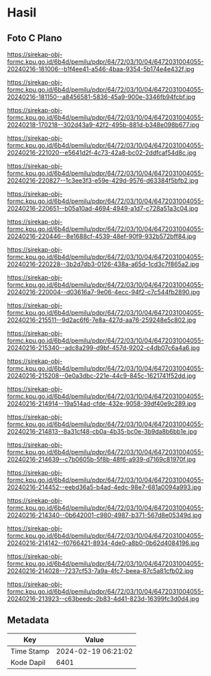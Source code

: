# Hasil

## Foto C Plano

https://sirekap-obj-formc.kpu.go.id/6b4d/pemilu/pdpr/64/72/03/10/04/6472031004055-20240216-181006--b1f4ee41-a546-4baa-9354-5b174e4e432f.jpg

https://sirekap-obj-formc.kpu.go.id/6b4d/pemilu/pdpr/64/72/03/10/04/6472031004055-20240216-181150--a8456581-5836-45a9-900e-3346fb94fcbf.jpg

https://sirekap-obj-formc.kpu.go.id/6b4d/pemilu/pdpr/64/72/03/10/04/6472031004055-20240218-170218--302d43a9-42f2-495b-881d-b348e098b677.jpg

https://sirekap-obj-formc.kpu.go.id/6b4d/pemilu/pdpr/64/72/03/10/04/6472031004055-20240216-221020--e5641d2f-4c73-42a8-bc02-2ddfcaf54d8c.jpg

https://sirekap-obj-formc.kpu.go.id/6b4d/pemilu/pdpr/64/72/03/10/04/6472031004055-20240216-220827--1c3ee3f3-e59e-429d-9576-d63384f5bfb2.jpg

https://sirekap-obj-formc.kpu.go.id/6b4d/pemilu/pdpr/64/72/03/10/04/6472031004055-20240216-220651--b05a10ad-4694-4949-a1d7-c728a51a3c04.jpg

https://sirekap-obj-formc.kpu.go.id/6b4d/pemilu/pdpr/64/72/03/10/04/6472031004055-20240216-220446--8e1688cf-4539-48ef-90f9-932b572bff84.jpg

https://sirekap-obj-formc.kpu.go.id/6b4d/pemilu/pdpr/64/72/03/10/04/6472031004055-20240216-220228--3b2d7db3-0126-438a-a65d-1cd3c7f865a2.jpg

https://sirekap-obj-formc.kpu.go.id/6b4d/pemilu/pdpr/64/72/03/10/04/6472031004055-20240216-220004--d03616a7-9e06-4ecc-94f2-c7c544fb2890.jpg

https://sirekap-obj-formc.kpu.go.id/6b4d/pemilu/pdpr/64/72/03/10/04/6472031004055-20240216-215511--9d2ac6f6-7e8a-427d-aa76-259248e5c802.jpg

https://sirekap-obj-formc.kpu.go.id/6b4d/pemilu/pdpr/64/72/03/10/04/6472031004055-20240216-215340--adc8a299-d9bf-457d-9202-c4db07c6a4a6.jpg

https://sirekap-obj-formc.kpu.go.id/6b4d/pemilu/pdpr/64/72/03/10/04/6472031004055-20240216-215208--0e0a3dbc-221e-44c9-845c-1621741f52dd.jpg

https://sirekap-obj-formc.kpu.go.id/6b4d/pemilu/pdpr/64/72/03/10/04/6472031004055-20240216-214914--19a514ad-cfde-432e-9058-39df40e9c289.jpg

https://sirekap-obj-formc.kpu.go.id/6b4d/pemilu/pdpr/64/72/03/10/04/6472031004055-20240216-214813--8a31cf48-cb0a-4b35-bc0e-3b9da8b6bb1e.jpg

https://sirekap-obj-formc.kpu.go.id/6b4d/pemilu/pdpr/64/72/03/10/04/6472031004055-20240216-214639--c7b0605b-5f8b-48f6-a939-d7169c81970f.jpg

https://sirekap-obj-formc.kpu.go.id/6b4d/pemilu/pdpr/64/72/03/10/04/6472031004055-20240216-214452--eebd36a5-b4ad-4edc-98e7-681a0094a993.jpg

https://sirekap-obj-formc.kpu.go.id/6b4d/pemilu/pdpr/64/72/03/10/04/6472031004055-20240216-214340--0b642001-c980-4987-b371-567d8e05349d.jpg

https://sirekap-obj-formc.kpu.go.id/6b4d/pemilu/pdpr/64/72/03/10/04/6472031004055-20240216-214142--f0766421-8934-4de0-a8b0-0b62d4084196.jpg

https://sirekap-obj-formc.kpu.go.id/6b4d/pemilu/pdpr/64/72/03/10/04/6472031004055-20240216-214028--7237cf53-7a9a-4fc7-beea-87c5a81cfb02.jpg

https://sirekap-obj-formc.kpu.go.id/6b4d/pemilu/pdpr/64/72/03/10/04/6472031004055-20240216-213923--c63beedc-2b83-4d41-823d-16399fc3d0d4.jpg


## Metadata

| Key        | Value               |
| ---------- | ------------------- |
| Time Stamp | 2024-02-19 06:21:02 |
| Kode Dapil | 6401                |



